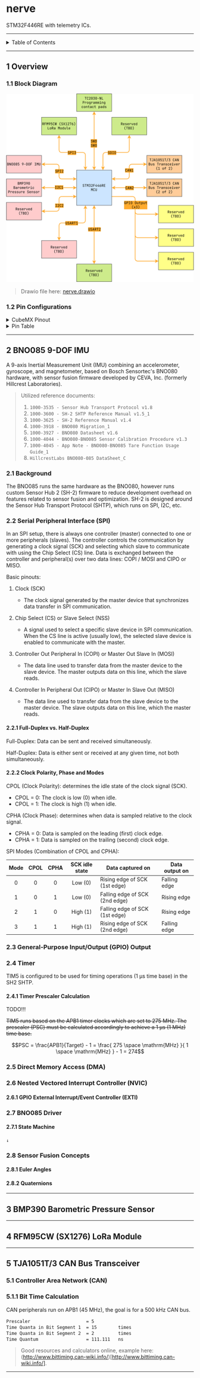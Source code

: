 # nerve

STM32F446RE with telemetry ICs.

---

<details markdown="1">
  <summary>Table of Contents</summary>



</details>

---

## 1 Overview

### 1.1 Block Diagram

![nerve.drawio.png](docs/nerve.drawio.png)

> Drawio file here: [nerve.drawio](docs/nerve.drawio)

### 1.2 Pin Configurations

<details markdown="1">
  <summary>CubeMX Pinout</summary>

![CubeMX Pinout.png](docs/CubeMX%20Pinout.png)

</details>

<details markdown="1">
  <summary>Pin Table</summary>

| STM32F446RE | Peripheral            | Config            | Connection                     | Notes                                             |
|-------------|-----------------------|-------------------|--------------------------------|---------------------------------------------------|
| PC7         | SPI2_SCK              |                   | BNO085 Pin 19: H_SCL/SCK/RX    |                                                   |
| PB4         | GPIO_Output (SPI2 CS) | Pull-up, set high | BNO085 Pin 18: H_CSN           | PB4 can be configured for SPI4 NSS (hardware CS). |
| PC2         | SPI2_MISO             |                   | BNO085 Pin 20: H_SDA/H_MISO/TX |                                                   |
| PC1         | SPI2_MOSI             |                   | BNO085 Pin 17: SA0/H_MOSI      |                                                   |
| ?TBD?       | GPIO_Output           | Pull-up, set high | BNO085 Pin 6: PS0/Wake         | Pull low to enable.                               |
| ?TBD?       | GPIO_Output           | Pull-up, set high | BNO085 Pin 5: PS1              | Pull low to enable.                               |
| ?TBD?       | GPIO_EXTI2            |                   | BNO085 Pin 14: H_INTN          |                                                   |
| ?TBD?       | GPIO_Output           | Pull-up, set high | BNO085 Pin 11: NRST            | Pull low to reset.                                |
| PC10        | SPI3_SCK              |                   | RFM95CW Pin 4: SCK             |                                                   |
| PA4         | SPI3_NSS              |                   | RFM95CW Pin 5: NSS             |                                                   |
| PC11        | SPI3_MISO             |                   | RFM95CW Pin 2: MISO            |                                                   |
| PB0         | SPI3_MOSI             |                   | RFM95CW Pin 3: MOSI            |                                                   |
| ?TBD?       | GPIO_Output           |                   | RFM95CW Pin 6: NRESET          | Default reset, pull low to turn on.               |
| PB6         | I2C1_SCL              |                   | BMP390 Pin 2: SCK              |                                                   |
| PB7         | I2C1_SDA              |                   | BMP390 Pin 4: SDI              |                                                   |
| PB10        | I2C2_SCL              |                   | Reserved                       |                                                   |
| PC12        | I2C2_SDA              |                   | Reserved                       |                                                   |
| PA11        | CAN1_RX               |                   | TJA1051T/3 (1 of 2) Pin 4: RXD |                                                   |
| PA12        | CAN1_TX               |                   | TJA1051T/3 (1 of 2) Pin 1: TXD |                                                   |
| PB12        | CAN2_RX               |                   | TJA1051T/3 (2 of 2) Pin 4: RXD |                                                   |
| PB13        | CAN2_TX               |                   | TJA1051T/3 (2 of 2) Pin 1: TXD |                                                   |

</details>

---

## 2 BNO085 9-DOF IMU

A 9-axis Inertial Measurement Unit (IMU) combining an accelerometer, gyroscope,
and magnetometer, based on Bosch Sensortec's BNO080 hardware, with sensor fusion
firmware developed by CEVA, Inc. (formerly Hillcrest Laboratories).

> Utilized reference documents:
> 1. `1000-3535 - Sensor Hub Transport Protocol v1.8`
> 2. `1000-3600 - SH-2 SHTP Reference Manual v1.5_1`
> 3. `1000-3625 - SH-2 Reference Manual v1.4`
> 4. `1000-3918 - BNO080 Migration_1`
> 5. `1000-3927 - BNO080 Datasheet v1.6`
> 6. `1000-4044 - BNO080-BNO085 Sensor Calibration Procedure v1.3`
> 7. `1000-4045 - App Note - BNO080-BNO085 Tare Function Usage Guide_1`
> 8. `HillcrestLabs BNO080-085 DataSheet_C`

### 2.1 Background

The BNO085 runs the same hardware as the BNO080, however runs custom Sensor Hub
2 (SH-2) firmware to reduce development overhead on features related to sensor
fusion and optimization. SH-2 is designed around the Sensor Hub Transport
Protocol (SHTP), which runs on SPI, I2C, etc.

### 2.2 Serial Peripheral Interface (SPI)

In an SPI setup, there is always one controller (master) connected to one or
more peripherals (slaves). The controller controls the communication by
generating a clock signal (SCK) and selecting which slave to communicate with
using the Chip Select (CS) line. Data is exchanged between the controller and
peripheral(s) over two data lines: COPI / MOSI and CIPO or MISO.

Basic pinouts:

1. Clock (SCK)
    - The clock signal generated by the master device that synchronizes data
      transfer in SPI communication.

2. Chip Select (CS) or Slave Select (NSS)
    - A signal used to select a specific slave device in SPI communication. When
      the CS line is active (usually low), the selected slave device is enabled
      to communicate with the master.

3. Controller Out Peripheral In (COPI) or Master Out Slave In (MOSI)
    - The data line used to transfer data from the master device to the slave
      device. The master outputs data on this line, which the slave reads.

4. Controller In Peripheral Out (CIPO) or Master In Slave Out (MISO)
    - The data line used to transfer data from the slave device to the master
      device. The slave outputs data on this line, which the master reads.

#### 2.2.1 Full-Duplex vs. Half-Duplex

Full-Duplex: Data can be sent and received simultaneously.

Half-Duplex: Data is either sent or received at any given time, not both
simultaneously.

#### 2.2.2 Clock Polarity, Phase and Modes

CPOL (Clock Polarity): determines the idle state of the clock signal (SCK).

- CPOL = 0: The clock is low (0) when idle.
- CPOL = 1: The clock is high (1) when idle.

CPHA (Clock Phase): determines when data is sampled relative to the clock
signal.

- CPHA = 0: Data is sampled on the leading (first) clock edge.
- CPHA = 1: Data is sampled on the trailing (second) clock edge.

SPI Modes (Combination of CPOL and CPHA):

| Mode | CPOL | CPHA | SCK idle state | Data captured on               | Data output on |
|:----:|:----:|:----:|:--------------:|--------------------------------|----------------|
|  0   |  0   |  0   |    Low (0)     | Rising edge of SCK (1st edge)  | Falling edge   |
|  1   |  0   |  1   |    Low (0)     | Falling edge of SCK (2nd edge) | Rising edge    |
|  2   |  1   |  0   |    High (1)    | Falling edge of SCK (1st edge) | Rising edge    |
|  3   |  1   |  1   |    High (1)    | Rising edge of SCK (2nd edge)  | Falling edge   |

### 2.3 General-Purpose Input/Output (GPIO) Output

### 2.4 Timer

TIM5 is configured to be used for timing operations (1 µs time base) in the SH2
SHTP.

#### 2.4.1 Timer Prescaler Calculation

TODO!!!

~~TIM5 runs based on the APB1 timer clocks which are set to 275 MHz. The
prescaler (PSC) must be calculated accordingly to achieve a 1 µs (1 MHz) time
base.~~

$$PSC = \frac{APB1}{Target} - 1 = \frac{ 275 \space \mathrm{MHz} }{ 1 \space
\mathrm{MHz} } - 1 = 274$$

### 2.5 Direct Memory Access (DMA)

### 2.6 Nested Vectored Interrupt Controller (NVIC)

#### 2.6.1 GPIO External Interrupt/Event Controller (EXTI)

### 2.7 BNO085 Driver

#### 2.7.1 State Machine

```
↓
```

### 2.8 Sensor Fusion Concepts

#### 2.8.1 Euler Angles

#### 2.8.2 Quaternions

---

## 3 BMP390 Barometric Pressure Sensor

---

## 4 RFM95CW (SX1276) LoRa Module

---

## 5 TJA1051T/3 CAN Bus Transceiver

### 5.1 Controller Area Network (CAN)

### 5.1.1 Bit Time Calculation

CAN peripherals run on APB1 (45 MHz), the goal is for a 500 kHz CAN bus.

```
Prescaler                     = 5
Time Quanta in Bit Segment 1  = 15        times
Time Quanta in Bit Segment 2  = 2         times
Time Quantum                  = 111.111   ns
```

> Good resources and calculators online, example here:
> (http://www.bittiming.can-wiki.info/)[http://www.bittiming.can-wiki.info/].

---
